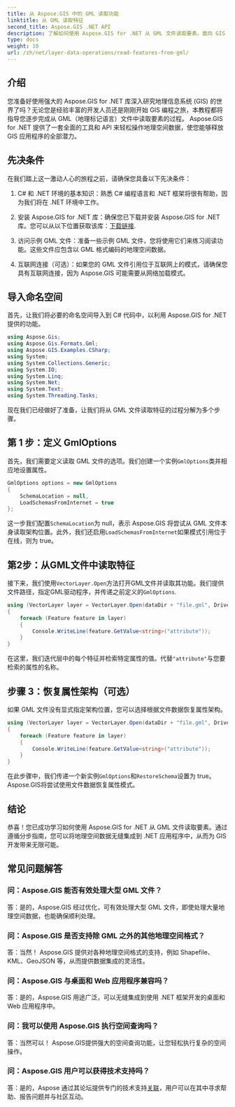 ```yaml
---
title: 从 Aspose.GIS 中的 GML 读取功能
linktitle: 从 GML 读取特征
second_title: Aspose.GIS .NET API
description: 了解如何使用 Aspose.GIS for .NET 从 GML 文件读取要素。面向 GIS 开发人员的综合教程。
type: docs
weight: 10
url: /zh/net/layer-data-operations/read-features-from-gml/
---
```

## 介绍

您准备好使用强大的 Aspose.GIS for .NET 库深入研究地理信息系统 (GIS) 的世界了吗？无论您是经验丰富的开发人员还是刚刚开始 GIS 编程之旅，本教程都将指导您逐步完成从 GML（地理标记语言）文件中读取要素的过程。 Aspose.GIS for .NET 提供了一套全面的工具和 API 来轻松操作地理空间数据，使您能够释放 GIS 应用程序的全部潜力。

## 先决条件

在我们踏上这一激动人心的旅程之前，请确保您具备以下先决条件：

1. C# 和 .NET 环境的基本知识：熟悉 C# 编程语言和 .NET 框架将很有帮助，因为我们将在 .NET 环境中工作。

2. 安装 Aspose.GIS for .NET 库：确保您已下载并安装 Aspose.GIS for .NET 库。您可以从以下位置获取该库：[下载链接](https://releases.aspose.com/gis/net/).

3. 访问示例 GML 文件：准备一些示例 GML 文件，您将使用它们来练习阅读功能。这些文件应包含以 GML 格式编码的地理空间数据。

4. 互联网连接（可选）：如果您的 GML 文件引用位于互联网上的模式，请确保您具有互联网连接，因为 Aspose.GIS 可能需要从网络加载模式。

## 导入命名空间

首先，让我们将必要的命名空间导入到 C# 代码中，以利用 Aspose.GIS for .NET 提供的功能。

```csharp
using Aspose.Gis;
using Aspose.Gis.Formats.Gml;
using Aspose.GIS.Examples.CSharp;
using System;
using System.Collections.Generic;
using System.IO;
using System.Linq;
using System.Net;
using System.Text;
using System.Threading.Tasks;
```

现在我们已经做好了准备，让我们将从 GML 文件读取特征的过程分解为多个步骤。

## 第 1 步：定义 GmlOptions

首先，我们需要定义读取 GML 文件的选项。我们创建一个实例`GmlOptions`类并相应地设置属性。

```csharp
GmlOptions options = new GmlOptions
{
    SchemaLocation = null,
    LoadSchemasFromInternet = true
};
```

这一步我们配置`SchemaLocation`为 null，表示 Aspose.GIS 将尝试从 GML 文件本身读取架构位置。此外，我们还启用`LoadSchemasFromInternet`如果模式引用位于在线，则为 true。

## 第2步：从GML文件中读取特征

接下来，我们使用`VectorLayer.Open`方法打开GML文件并读取其功能。我们提供文件路径，指定GML驱动程序，并传递之前定义的`GmlOptions`.

```csharp
using (VectorLayer layer = VectorLayer.Open(dataDir + "file.gml", Drivers.Gml, options))
{
    foreach (Feature feature in layer)
    {
        Console.WriteLine(feature.GetValue<string>("attribute"));
    }
}
```

在这里，我们迭代层中的每个特征并检索特定属性的值。代替`"attribute"`与您要检索的属性的名称。

## 步骤 3：恢复属性架构（可选）

如果 GML 文件没有显式指定架构位置，您可以选择根据文件数据恢复属性架构。

```csharp
using (VectorLayer layer = VectorLayer.Open(dataDir + "file.gml", Drivers.Gml, new GmlOptions(){RestoreSchema = true}))
{
    foreach (Feature feature in layer)
    {
        Console.WriteLine(feature.GetValue<string>("attribute"));
    }
}
```

在此步骤中，我们传递一个新实例`GmlOptions`和`RestoreSchema`设置为 true。 Aspose.GIS将尝试使用文件数据恢复属性模式。

## 结论

恭喜！您已成功学习如何使用 Aspose.GIS for .NET 从 GML 文件读取要素。通过遵循分步指南，您可以将地理空间数据无缝集成到 .NET 应用程序中，从而为 GIS 开发带来无限可能。

## 常见问题解答

### 问：Aspose.GIS 能否有效处理大型 GML 文件？

答：是的，Aspose.GIS 经过优化，可有效处理大型 GML 文件，即使处理大量地理空间数据，也能确保顺利处理。

### 问：Aspose.GIS 是否支持除 GML 之外的其他地理空间格式？

答：当然！ Aspose.GIS 提供对各种地理空间格式的支持，例如 Shapefile、KML、GeoJSON 等，从而提供数据集成的灵活性。

### 问：Aspose.GIS 与桌面和 Web 应用程序兼容吗？

答：是的，Aspose.GIS 用途广泛，可以无缝集成到使用 .NET 框架开发的桌面和 Web 应用程序中。

### 问：我可以使用 Aspose.GIS 执行空间查询吗？

答：当然可以！ Aspose.GIS提供强大的空间查询功能，让您轻松执行复杂的空间操作。

### 问：Aspose.GIS 用户可以获得技术支持吗？

答：是的，Aspose 通过其论坛提供专门的技术支持[关联]( https://forum.aspose.com/c/gis/33)，用户可以在其中寻求帮助、报告问题并与社区互动。